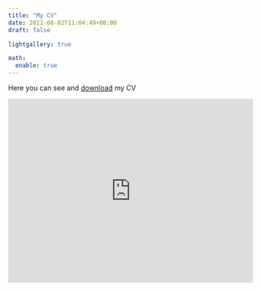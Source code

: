 ```yaml
---
title: "My CV"
date: 2021-08-02T11:04:49+08:00
draft: false

lightgallery: true

math:
  enable: true
---
```


Here you can see and [download](https://raw.githubusercontent.com/GianmarcoAndreana/gianmarcoandreana.github.io/main/Gianmarco_Andreana_CV.pdf) my CV

<embed src="https://drive.google.com/viewerng/viewer?embedded=true&url=https://raw.githubusercontent.com/GianmarcoAndreana/gianmarcoandreana.github.io/main/Gianmarco_Andreana_CV.pdf" width="500" height="375">
